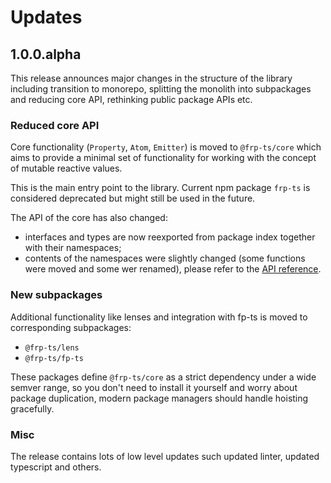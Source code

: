 # Updates

## 1.0.0.alpha

This release announces major changes in the structure of the library including transition to monorepo,
splitting the monolith into subpackages and reducing core API, rethinking public package APIs etc.

### Reduced core API

Core functionality (`Property`, `Atom`, `Emitter`) is moved to `@frp-ts/core` which aims to provide
a minimal set of functionality for working with the concept of mutable reactive values.

This is the main entry point to the library.
Current npm package `frp-ts` is considered deprecated but might still be used in the future.

The API of the core has also changed:

-   interfaces and types are now reexported from package index together with their namespaces;
-   contents of the namespaces were slightly changed (some functions were moved and some wer renamed),
    please refer to the [API reference](https://raveclassic.github.io/frp-ts/).

### New subpackages

Additional functionality like lenses and integration with fp-ts is moved to corresponding subpackages:

-   `@frp-ts/lens`
-   `@frp-ts/fp-ts`

These packages define `@frp-ts/core` as a strict dependency under a wide semver range, so you don't need to
install it yourself and worry about package duplication, modern package managers should handle hoisting gracefully.

### Misc

The release contains lots of low level updates such updated linter, updated typescript and others.
